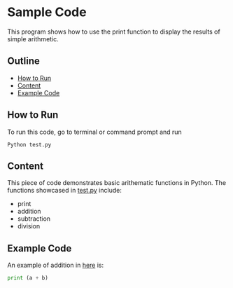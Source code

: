 # Sample Code

This program shows how to use the print function to display the results of simple arithmetic. 

## Outline
* [How to Run](#howtorun)
* [Content](#content)
* [Example Code](#examplecode)

## How to Run
To run this code, go to terminal or command prompt and run 


```
Python test.py
```


## Content

This piece of code demonstrates basic arithematic functions in Python.
The functions showcased in [test.py](test.py) include:

- print
- addition
- subtraction
- division

## Example Code

An example of addition in [here](test.py) is:
```Python
print (a + b)
```